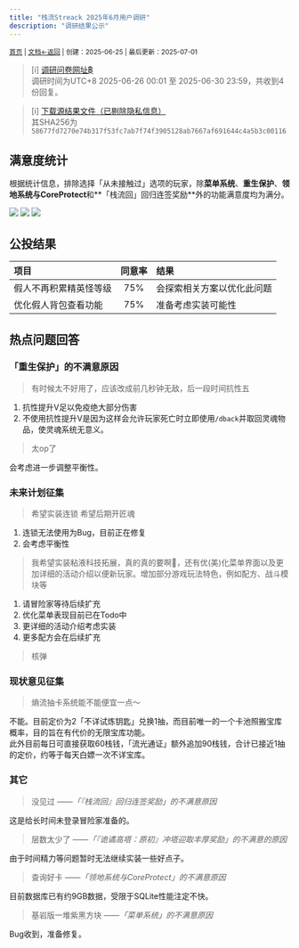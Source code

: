 ```yaml
---
title: "栈流Streack 2025年6月用户调研"
description: "调研结果公示"
---
```

<small id="old_menu"><a href="/Streack/">首页</a> | <a href="/Streack/doc/">文档</a></small><small><a href="../../">←返回</a> |
 创建：2025-06-25 | 最后更新：2025-07-01</small><br>

> [i] [调研问卷网址฿](https://wj.qq.com/s2/22395825/n6st/)<br>
> 调研时间为UTC+8 2025-06-26 00:01 至 2025-06-30 23:59，共收到4份回复。

> [i] [下载源结果文件（已剔除隐私信息）](./58677fd7270e74b317f53fc7ab7f74f3905128ab7667af691644c4a5b3c00116.csv)<br>其SHA256为`58677fd7270e74b317f53fc7ab7f74f3905128ab7667af691644c4a5b3c00116`

## 满意度统计

根据统计信息，排除选择「从未接触过」选项的玩家，除**菜单系统**、**重生保护**、**领地系统与CoreProtect**和**「栈流回」回归连签奖励**外的功能满意度均为满分。

![](https://s21.ax1x.com/2025/06/30/pVukYtI.jpg)
![](https://s21.ax1x.com/2025/06/30/pVuk87d.jpg)
![](https://s21.ax1x.com/2025/06/30/pVukJAA.jpg)

## 公投结果

| 项目 | 同意率 | 结果 |
|:-|:-:|:-|
| 假人不再积累精英怪等级 | 75% | 会探索相关方案以优化此问题 |
| 优化假人背包查看功能 | 75% | 准备考虑实装可能性 |

## 热点问题回答

### 「重生保护」的不满意原因

> 有时候太不好用了，应该改成前几秒钟无敌，后一段时间抗性五

1. 抗性提升V足以免疫绝大部分伤害
2. 不使用抗性提升V是因为这样会允许玩家死亡时立即使用`/dback`并取回灵魂物品，使灵魂系统无意义。

> 太op了

会考虑进一步调整平衡性。

### 未来计划征集

> 希望实装连锁 希望后期开匠魂

1. 连锁无法使用为Bug，目前正在修复
2. 会考虑平衡性

> 我希望实装粘液科技拓展，真的真的要啊🙂，还有优(美)化菜单界面以及更加详细的活动介绍以便新玩家。增加部分游戏玩法特色，例如配方、战斗模块等

1. 请冒险家等待后续扩充
2. 优化菜单表现目前已在Todo中
3. 更详细的活动介绍考虑实装
4. 更多配方会在后续扩充

> 核弹

### 现状意见征集

> 熵流抽卡系统能不能便宜一点～

不能。目前定价为2「不详试炼钥匙」兑换1抽，而目前唯一的一个卡池照搬宝库概率，目的旨在有代价的无限宝库功能。<br>
此外目前每日可直接获取60栈钱，「流光通证」额外追加90栈钱，合计已接近1抽的定价，约等于每天白嫖一次不详宝库。

### 其它

> 没见过
> *——「『栈流回』回归连签奖励」的不满意原因*

这是给长时间未登录冒险家准备的。

> 层数太少了
> *——「『诡谲高塔：原初』冲塔迎取丰厚奖励」的不满意的原因*

由于时间精力等问题暂时无法继续实装一些好点子。

> 查询好卡
> *——「领地系统与CoreProtect」的不满意原因*

目前数据库已有约9GB数据，受限于SQLite性能注定不快。

> 基岩版一堆紫黑方块
> *——「菜单系统」的不满意原因*

Bug收到，准备修复。

<script src="https://rs.kdxiaoyi.top/res/scripts/js/sober@1.0.6.min.js"></script><script src="https://kdxiaoyi.top/Streack/_page/js/pmd.js"></script><script src="https://rs.kdxiaoyi.top/res/scripts/js/pmd-reRender.min.js"></script>